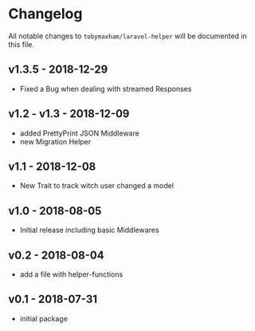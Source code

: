 # Changelog

All notable changes to `tobymaxham/laravel-helper` will be documented in this file.

## v1.3.5 - 2018-12-29

- Fixed a Bug when dealing with streamed Responses

## v1.2 - v1.3 - 2018-12-09

- added PrettyPrint JSON Middleware
- new Migration Helper

## v1.1 - 2018-12-08

- New Trait to track witch user changed a model

## v1.0 - 2018-08-05

- Initial release including basic Middlewares

## v0.2 - 2018-08-04

- add a file with helper-functions

## v0.1 - 2018-07-31

- initial package